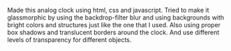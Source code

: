 Made this analog clock using html, css and javascript. Tried to make it glassmorphic by using the backdrop-filter blur and using backgrounds with bright colors and structures just like the one that I used.
Also using proper box shadows and translucent borders around the clock. 
And use different levels of transparency for different objects.
